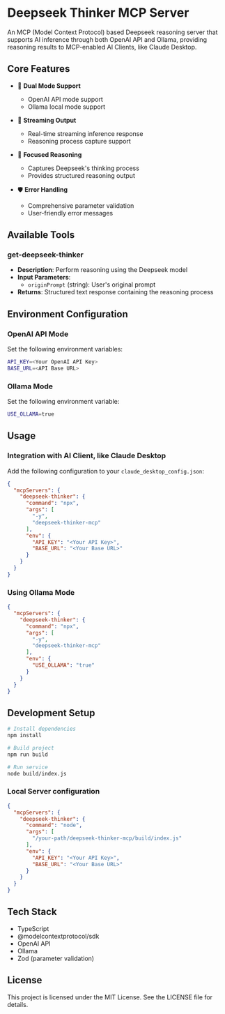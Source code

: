 # Deepseek Thinker MCP Server

An MCP (Model Context Protocol) based Deepseek reasoning server that supports AI inference through both OpenAI API and Ollama, providing reasoning results to MCP-enabled AI Clients, like Claude Desktop.

## Core Features

- 🤖 **Dual Mode Support**
  - OpenAI API mode support
  - Ollama local mode support
  
- 🔄 **Streaming Output**
  - Real-time streaming inference response
  - Reasoning process capture support
  
- 🎯 **Focused Reasoning**
  - Captures Deepseek's thinking process
  - Provides structured reasoning output
  
- 🛡️ **Error Handling**
  - Comprehensive parameter validation
  - User-friendly error messages

## Available Tools

### get-deepseek-thinker
- **Description**: Perform reasoning using the Deepseek model
- **Input Parameters**:
  - `originPrompt` (string): User's original prompt
- **Returns**: Structured text response containing the reasoning process

## Environment Configuration

### OpenAI API Mode
Set the following environment variables:
```bash
API_KEY=<Your OpenAI API Key>
BASE_URL=<API Base URL>
```

### Ollama Mode
Set the following environment variable:
```bash
USE_OLLAMA=true
```

## Usage

### Integration with AI Client, like Claude Desktop
Add the following configuration to your `claude_desktop_config.json`:

```json
{
  "mcpServers": {
    "deepseek-thinker": {
      "command": "npx",
      "args": [
        "-y",
        "deepseek-thinker-mcp"
      ],
      "env": {
        "API_KEY": "<Your API Key>",
        "BASE_URL": "<Your Base URL>"
      }
    }
  }
}
```

### Using Ollama Mode
```json
{
  "mcpServers": {
    "deepseek-thinker": {
      "command": "npx",
      "args": [
        "-y",
        "deepseek-thinker-mcp"
      ],
      "env": {
        "USE_OLLAMA": "true"
      }
    }
  }
}
```

## Development Setup

```bash
# Install dependencies
npm install

# Build project
npm run build

# Run service
node build/index.js
```

### Local Server configuration
```json
{
  "mcpServers": {
    "deepseek-thinker": {
      "command": "node",
      "args": [
        "/your-path/deepseek-thinker-mcp/build/index.js"
      ],
      "env": {
        "API_KEY": "<Your API Key>",
        "BASE_URL": "<Your Base URL>"
      }
    }
  }
}
```

## Tech Stack

- TypeScript
- @modelcontextprotocol/sdk
- OpenAI API
- Ollama
- Zod (parameter validation)

## License

This project is licensed under the MIT License. See the LICENSE file for details.


